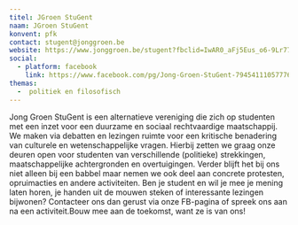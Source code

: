 ```yaml
---
titel: JGroen StuGent
naam: JGroen StuGent
konvent: pfk
contact: stugent@jonggroen.be
website: https://www.jonggroen.be/stugent?fbclid=IwAR0_aFj5Eus_o6-9Lr77uoRBJ7gd5s5vVCoLWSZUThtGHpdZRK0YAt0FCuc
social:
  - platform: facebook
    link: https://www.facebook.com/pg/Jong-Groen-StuGent-794541110577767/about/?ref=page_internal
themas:
  -  politiek en filosofisch
---
```


Jong Groen StuGent is een alternatieve vereniging die zich op studenten met een inzet voor een duurzame en sociaal rechtvaardige maatschappij. We maken via debatten en lezingen ruimte voor een kritische benadering van culturele en wetenschappelijke vragen.
Hierbij zetten we graag onze deuren open voor studenten van verschillende (politieke) strekkingen, maatschappelijke achtergronden en overtuigingen.
Verder blijft het bij ons niet alleen bij een babbel maar nemen we ook deel aan concrete protesten, opruimacties en andere activiteiten.
Ben je student en wil je mee je mening laten horen, je handen uit de mouwen steken of interessante lezingen bijwonen? Contacteer ons dan gerust via onze FB-pagina of spreek ons aan na een activiteit.Bouw mee aan de toekomst, want ze is van ons!
